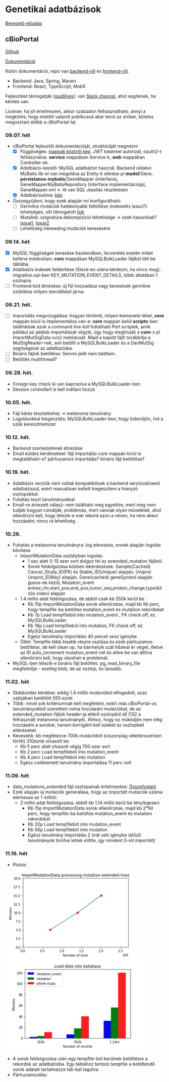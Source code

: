 # Genetikai adatbázisok

[Bevezető előadás](https://github.com/liptakpanna/gen_db/blob/master/docs/gen_db.pptx)

## cBioPortal

[Github](https://github.com/cBioPortal/cbioportal)

[Dokumentáció](https://docs.cbioportal.org/)

Külön dokumentáció, repo van [backend-ről](https://github.com/cBioPortal/cbioportal/blob/master/docs/Backend-Code-Organization.md) és [frontend-ről](https://github.com/cbioportal/cbioportal-frontend).

- Backend: Java, Spring, Maven
- Frontend: React, TypeScript, MobX

Fejlesztést támogatják [(guidlines)](https://github.com/cBioPortal/cbioportal/blob/master/docs/Backend-Development-Guidelines.md): van [Slack channel](https://slack.cbioportal.org/), ahol segítenek, ha kérdés van.

License: ha jól értelmezem, akkor szabadon felhasználható, annyi a megkötés, hogy mielőtt valamit publikussá akar tenni az ember, köteles megosztani előbb a cBioPortal-lal.

### 09.07. hét
* cBioPortal fejlesztői dokumentációját, struktúráját megnézni 
    - [x] Függőségek: [mappák köztiről kép](https://github.com/cBioPortal/cbioportal/raw/b81ec59ba59032ce00449e3773fb92c2d3be6d8c/docs/images/maven-module-dependencies.png). JWT tokennel autorizál, oauth2-t felhasználva. **service** mappában Service-k, **web** mappában Controller-ek.
    - [x] Adatbázis-kezelő: MySQL adatbázist használ. Backend oldalon MyBatis lib-el van megoldva az Entity-k elérése pl **model**/Gene, **persistance-mybatis**/GeneMapper (interface), GeneMapperMyBatisRepository (interface implementációja), GeneMapper.xml <- itt van SQL utasítás részletesen
    - [x] Adatbázisséma: [kép](https://github.com/cBioPortal/cbioportal/blob/master/db-scripts/src/main/resources/cbioportal-er-diagram.pdf)
* Összegyűjteni, hogy ezek alapján mi konfigurálható:
    - [ ] Germline mutációk hatékonyabb feltöltése (indexelés lassú?): lehetséges, sőt támogatott [link](https://www.cbioportal.org/results?session_id=5b2cd03c498eb8b3d566adbc)
    - [ ] Mutalisk: szignatúra dekompizíció lehetősége -> ezek hasonlóak? [Issue1](https://github.com/cBioPortal/cbioportal/issues/7833), [Issue2](https://github.com/cBioPortal/cbioportal/issues/7057)
    - [ ] Lehetőség inbreeding mutációk keresésére
  
### 09.14. hét
- [x] MySQL függőségek keresése backendben, lecserelés esetén miket kellene módosítani: **core** mappában MySQLBulkLoader fájlból tölt be táblába.
- [x] Adatbázis indexek felderítése (Slack-en utána kérdezni, ha nincs meg): migration.sql-ben KEY_MUTATION_EVENT_DETAILS, többi általában 1 oszlopra.
- [ ] Frontend kód átnézése: új fül hozzadása vagy keresések germline szűkítése milyen teendőkkel járna:

### 09.21. hét.
- [ ] Importálás megvizsgálása: hogyan történik, milyen bemenete lehet, **core** mappán kívül is implementálva van-e:
   **core** mappán belül **scripts**-ben találhatóak azok a command line-ból futtatható Perl scriptek, amik például az adatok importálását végzik, úgy hogy meghívják a **core**-s pl ImportMutSigData *run()* metódusát. Majd a kapott fájlt továbbítja a MutSigReader-nek, ami betölti a MySQLBulkLoader és a DaoMutSig segítségével az adatbázisba.
- [ ] Bináris fájlok betöltése: Semmi jelét nem találtam.
- [ ] Betöltés multithread?

### 09.28. hét.
 - Foreign key check ki van kapcsolva a MySQLBulkLoader-ben
 - Session controllert is kell indítani hozzá
 
### 10.05. hét.
 - Fájl kérés teszteléshez -> melanoma tanulmány
 - Logolásokkal kiegészítés: MySQLBulkLoader-ben, hogy kiderüljön, hol a szűk keresztmetszet

### 10.12. hét.
 - Backend szerkezetének átnézése
 - Email küldes kérdésekkel: fájl importálás core mappán kívül is megtalálható-e? párhuzamos importálás? bináris fájl betöltése?
 
### 10.19. hét.
 - Adatbázis verziók nem voltak kompatibilisek a backend verzióval/seed adatbázissal, ezért manuálisan kellett kiegészíteni a hiányzó oszlopokkal.
 - Futattás teszt tanulmányokkal
 - Email-re érkezett válasz: nem található meg egyelőre, mert még nem tudják hogyan csinálják; problémás, mert vannak olyan műveletek, ahol ellenőrizni kell, hogy létezik-e már rekord azon a néven, ha nem akkor hozzáadni; nincs rá lehetőség.
 
### 10.26.
 - Futtatás a melanoma tanulmányra: log elemzése, ennek alapján logolás bővítése
    - ImportMutationData osztályban logolás: 
        - 1 sec alatt 5-15 ezer sort dolgoz fel az extended_mutation fájlból.
        - Sorok feldolgozása közben lekérdezések: Sample(Cached) Cancer_Study_ID(FK) és Stable_ID(Unique) alapján, Uniprot Uniprot_ID(Key) alapján, Gene(cached) geneSymbol alapján guess-ek közül, Mutation_event entrez,chr,start_pos,end_pos,tumor_seq,protein_change,type(közös index) alapján
    - 1.4 millió adat feldolgozása, de ebből csak kb 550k kerül be : 
        - Kb 10p ImportMutationData sorok ellenőrzése, majd kb fél perc, hogy tempfile-ba betöltse mutation_event és mutation rekordokat
        - Kb 7p Load tempfileból into mutation_event , FK check off, ez MySQLBulkLoader
        - Kb 18p Load tempfileból into mutation, FK check off, ez MySQLBulkLoader
        - Egész tanulmány importálás 40 percet vesz igénybe
    - Ötlet: Tempfile több kisebb részre osztása és ezek párhuzamos betöltése, de kell clean up, ha bármelyik szál hibával ér véget, illetve az ID auto_increment mutation_event-nél és előre be van állítva ellenőrizni kell, hogy okozhat-e problémát.
 - MySQL-ben létezik-e bináris fájl betöltés: pg_read_binary_file megfelelője - esetleg blob, de az oszlop, és lassabb.
 
### 11.02. hét
 - Skálázódás kérdése: eddig 1.4 millió mutációból elfogadott, azaz valójában betöltött 550 ezret
  - Több: mivel sok kritériumnak kell megfelelni, ezért más cBioPortal-os tanulmányokból szerettem volna hozzáadni mutációkat, de az extended_mutation fájlok header-ja eltérő oszlopból áll (132 a felhasznált melanoma tanulmányé). Ahhoz, hogy ez működjön nem elég hozzáadni a sorokat, hanem korrigálni kell ezeket az oszlopbeli eltéréseket.
  - Kevesebb: kb megfelezve 700k mutációból (viszonylag véletlenszerűen törölt) 310ezret olvasott be. 
    - Kb 5 perc alatt olvasott végig 700 ezer sort
    - Kb 2 perc Load tempfileból into mutation_event
    - Kb 4 perc Load tempfileból into mutation
    - Egész csökkentett tanulmány importálása 11 perc volt
    
### 11.09. hét
- data_mutations_extended fájl oszlopainak értelmezése: [Összefoglaló](https://github.com/liptakpanna/gen_db/blob/master/docs/mutation_oszlopok.odt)
- Ezek alapján új mutációk generálása, hogy az importált mutációk száma elérhesse az 1 milliót:
    - 2 millió adat feldolgozása, ebből kb 1.14 millió kerül be ténylegesen: 
        - Kb 15p ImportMutationData sorok ellenőrzése, majd kb 2*fél perc, hogy tempfile-ba betöltse mutation_event és mutation rekordokat
        - Kb 32p Load tempfileból into mutation_event
        - Kb 56p Load tempfileból into mutation
        - Egész tanulmány importálás 2 órát vett igénybe (előző tanulmányok törölve lettek előtte, így mindent 0-ról importált)
        
### 11.16. hét
 - Plotok:
 
 ![Line processing plot](https://github.com/liptakpanna/gen_db/blob/master/docs/cbioportal_line_process_plot.png) ![Load data into database plot](https://github.com/liptakpanna/gen_db/blob/master/docs/cbioportal_load_data_plot.png)
 - A sorok feldolgozása után egy tempfile-ból kerülnek betöltésre a rekordok az adatbázisba. Egy táblához tartozó tempfile a betöltendő sorok adatait tartalmazza tab-bal tagolva.
 - Párhuzamosítás:
